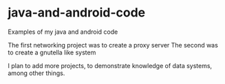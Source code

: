 # java-and-android-code
Examples of my java and android code

The first networking project was to create a proxy server
The second was to create a gnutella like system

I plan to add more projects, to demonstrate knowledge of data systems, among other things.

